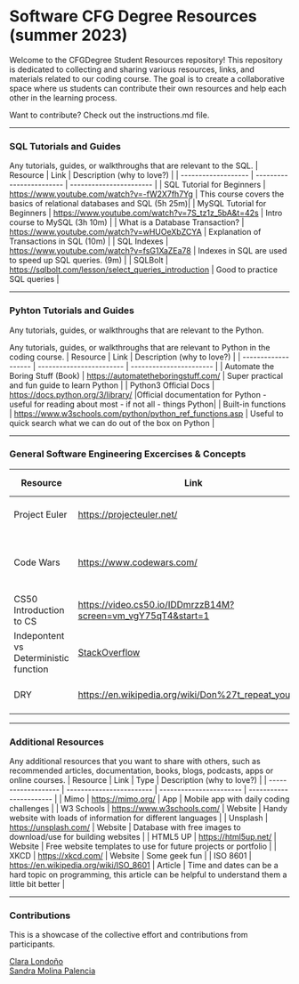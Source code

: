 # Software CFG Degree Resources (summer 2023)

Welcome to the CFGDegree Student Resources repository! This repository is dedicated to collecting and sharing various resources, links, and materials related to our coding course. The goal is to create a collaborative space where us students can contribute their own resources and help each other in the learning process.

Want to contribute? Check out the instructions.md file.

<hr>

### SQL Tutorials and Guides<br>

Any tutorials, guides, or walkthroughs that are relevant to the SQL.
| Resource | Link | Description (why to love?) |
| ------------------- | ------------------------ | ----------------------- |
| SQL Tutorial for Beginners | https://www.youtube.com/watch?v=-fW2X7fh7Yg | This course covers the basics of relational databases and SQL (5h 25m)|
| MySQL Tutorial for Beginners | https://www.youtube.com/watch?v=7S_tz1z_5bA&t=42s | Intro course to MySQL (3h 10m) |
| What is a Database Transaction? | https://www.youtube.com/watch?v=wHUOeXbZCYA | Explanation of Transactions in SQL (10m) |
| SQL Indexes | https://www.youtube.com/watch?v=fsG1XaZEa78 | Indexes in SQL are used to speed up SQL queries. (9m) |
| SQLBolt | https://sqlbolt.com/lesson/select_queries_introduction | Good to practice SQL queries |

<hr>

### Pyhton Tutorials and Guides<br>

Any tutorials, guides, or walkthroughs that are relevant to the Python.

Any tutorials, guides, or walkthroughs that are relevant to Python in the coding course.
| Resource | Link | Description (why to love?) |
| ------------------- | ------------------------ | ----------------------- |
| Automate the Boring Stuff (Book) | https://automatetheboringstuff.com/ | Super practical and fun guide to learn Python |
| Python3 Official Docs | https://docs.python.org/3/library/ |Official documentation for Python - useful for reading about most - if not all - things Python|
| Built-in functions | https://www.w3schools.com/python/python_ref_functions.asp | Useful to quick search what we can do out of the box on Python |

<hr>

### General Software Engineering Excercises & Concepts <br>

| Resource                              | Link                                                                                                                                                | Type    | Description (why to love?)                                                                    |
| ------------------------------------- | --------------------------------------------------------------------------------------------------------------------------------------------------- | ------- | --------------------------------------------------------------------------------------------- |
| Project Euler                         | https://projecteuler.net/                                                                                                                           | Website | Challenging mathematical/computer programming problems                                        |
| Code Wars                             | https://www.codewars.com/                                                                                                                           | Website | Train with your peers on code kata that continuously challenge and push your coding practice. |
| CS50 Introduction to CS               | https://video.cs50.io/IDDmrzzB14M?screen=vm_vgY75qT4&start=1                                                                                        | Video   | Helpful to understand the logic behind programming                                            |
| Indepontent vs Deterministic function | <a href='https://stackoverflow.com/questions/40296211/what-is-the-difference-between-an-idempotent-and-a-deterministic-function'> StackOverflow</a> | Article | Key programming concept                                                                       |
| DRY                                   | https://en.wikipedia.org/wiki/Don%27t_repeat_yourself                                                                                               | Article | Key concept on avoiding redundancies in our code                                              |

<hr>

### Additional Resources<br>

Any additional resources that you want to share with others, such as recommended articles, documentation, books, blogs, podcasts, apps or online courses.
| Resource | Link | Type | Description (why to love?) |
| ------------------- | ------------------------ | ----------------------- | ----------------------- |
| Mimo | https://mimo.org/ | App | Mobile app with daily coding challenges |
| W3 Schools | https://www.w3schools.com/ | Website | Handy website with loads of information for different languages |
| Unsplash | https://unsplash.com/ | Website | Database with free images to download/use for building websites |
| HTML5 UP | https://html5up.net/ | Website | Free website templates to use for future projects or portfolio |
| XKCD | https://xkcd.com/ | Website | Some geek fun |
| ISO 8601 | https://en.wikipedia.org/wiki/ISO_8601 | Article | Time and dates can be a hard topic on programming, this article can be helpful to understand them a little bit better |

<hr>

### Contributions<br>

This is a showcase of the collective effort and contributions from participants.

<p align = "left">
    <a href='https://github.com/clgonzalez93'>
        Clara Londoño
    </a><br>
    <a href='https://github.com/sandramolina'>
        Sandra Molina Palencia
    </a>
</p>
